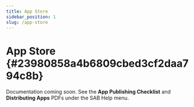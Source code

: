 ```yaml
---
title: App Store
sidebar_position: 1
slug: /app-store
---
```


# App Store {#23980858a4b6809cbed3cf2daa794c8b}

Documentation coming soon. See the **App Publishing Checklist** and **Distributing Apps** PDFs under the SAB Help menu.

